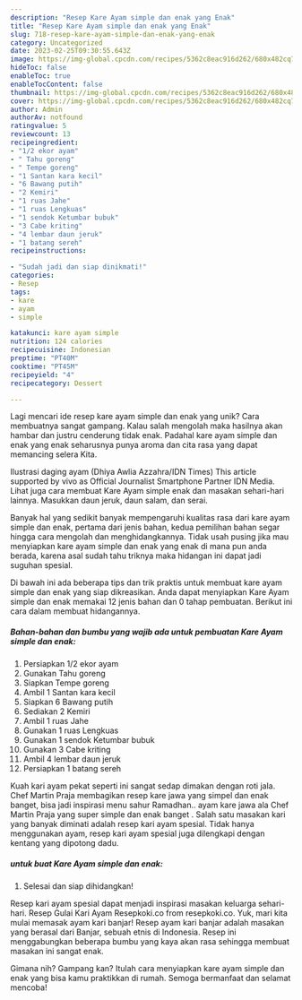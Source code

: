 ```yaml
---
description: "Resep Kare Ayam simple dan enak yang Enak"
title: "Resep Kare Ayam simple dan enak yang Enak"
slug: 718-resep-kare-ayam-simple-dan-enak-yang-enak
category: Uncategorized
date: 2023-02-25T09:30:55.643Z
image: https://img-global.cpcdn.com/recipes/5362c8eac916d262/680x482cq70/kare-ayam-simple-dan-enak-foto-resep-utama.jpg
hideToc: false
enableToc: true
enableTocContent: false
thumbnail: https://img-global.cpcdn.com/recipes/5362c8eac916d262/680x482cq70/kare-ayam-simple-dan-enak-foto-resep-utama.jpg
cover: https://img-global.cpcdn.com/recipes/5362c8eac916d262/680x482cq70/kare-ayam-simple-dan-enak-foto-resep-utama.jpg
author: Admin
authorAv: notfound
ratingvalue: 5
reviewcount: 13
recipeingredient:
- "1/2 ekor ayam"
- " Tahu goreng"
- " Tempe goreng"
- "1 Santan kara kecil"
- "6 Bawang putih"
- "2 Kemiri"
- "1 ruas Jahe"
- "1 ruas Lengkuas"
- "1 sendok Ketumbar bubuk"
- "3 Cabe kriting"
- "4 lembar daun jeruk"
- "1 batang sereh"
recipeinstructions:

- "Sudah jadi dan siap dinikmati!"
categories:
- Resep
tags:
- kare
- ayam
- simple

katakunci: kare ayam simple 
nutrition: 124 calories
recipecuisine: Indonesian
preptime: "PT40M"
cooktime: "PT45M"
recipeyield: "4"
recipecategory: Dessert

---
```





Lagi mencari ide resep kare ayam simple dan enak yang unik? Cara membuatnya sangat gampang. Kalau salah mengolah maka hasilnya akan hambar dan justru cenderung tidak enak. Padahal kare ayam simple dan enak yang enak seharusnya punya aroma dan cita rasa yang dapat memancing selera Kita.





Ilustrasi daging ayam (Dhiya Awlia Azzahra/IDN Times) This article supported by vivo as Official Journalist Smartphone Partner IDN Media. Lihat juga cara membuat Kare Ayam simple enak dan masakan sehari-hari lainnya. Masukkan daun jeruk, daun salam, dan serai.

Banyak hal yang sedikit banyak mempengaruhi kualitas rasa dari kare ayam simple dan enak, pertama dari jenis bahan, kedua pemilihan bahan segar hingga cara mengolah dan menghidangkannya. Tidak usah pusing jika mau menyiapkan kare ayam simple dan enak yang enak di mana pun anda berada, karena asal sudah tahu triknya maka hidangan ini dapat jadi suguhan spesial.






Di bawah ini ada beberapa tips dan trik praktis untuk membuat kare ayam simple dan enak yang siap dikreasikan. Anda dapat menyiapkan Kare Ayam simple dan enak memakai 12 jenis bahan dan 0 tahap pembuatan. Berikut ini cara dalam membuat hidangannya.

<!--inarticleads1-->

##### Bahan-bahan dan bumbu yang wajib ada untuk pembuatan Kare Ayam simple dan enak:

1. Persiapkan 1/2 ekor ayam
1. Gunakan  Tahu goreng
1. Siapkan  Tempe goreng
1. Ambil 1 Santan kara kecil
1. Siapkan 6 Bawang putih
1. Sediakan 2 Kemiri
1. Ambil 1 ruas Jahe
1. Gunakan 1 ruas Lengkuas
1. Gunakan 1 sendok Ketumbar bubuk
1. Gunakan 3 Cabe kriting
1. Ambil 4 lembar daun jeruk
1. Persiapkan 1 batang sereh


Kuah kari ayam pekat seperti ini sangat sedap dimakan dengan roti jala. Chef Martin Praja membagikan resep kare jawa yang simpel dan enak banget, bisa jadi inspirasi menu sahur Ramadhan.. ayam kare jawa ala Chef Martin Praja yang super simple dan enak banget . Salah satu masakan kari yang banyak diminati adalah resep kari ayam spesial. Tidak hanya menggunakan ayam, resep kari ayam spesial juga dilengkapi dengan kentang yang dipotong dadu. 

<!--inarticleads2-->

#####  untuk buat Kare Ayam simple dan enak:


1. Selesai dan siap dihidangkan!

Resep kari ayam spesial dapat menjadi inspirasi masakan keluarga sehari-hari. Resep Gulai Kari Ayam Resepkoki.co from resepkoki.co. Yuk, mari kita mulai memasak ayam kari banjar! Resep ayam kari banjar adalah masakan yang berasal dari Banjar, sebuah etnis di Indonesia. Resep ini menggabungkan beberapa bumbu yang kaya akan rasa sehingga membuat masakan ini sangat enak. 

Gimana nih? Gampang kan? Itulah cara menyiapkan kare ayam simple dan enak yang bisa kamu praktikkan di rumah. Semoga bermanfaat dan selamat mencoba!
